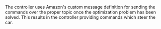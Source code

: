 The controller uses Amazon's custom message definition for sending the commands over the proper topic once the optimization problem has been solved. This results in the controller providing commands which steer the car.
